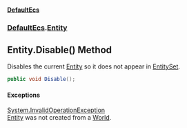 #### [DefaultEcs](./index.md 'index')
### [DefaultEcs](./DefaultEcs.md 'DefaultEcs').[Entity](./DefaultEcs-Entity.md 'DefaultEcs.Entity')
## Entity.Disable() Method
Disables the current [Entity](./DefaultEcs-Entity.md 'DefaultEcs.Entity') so it does not appear in [EntitySet](./DefaultEcs-EntitySet.md 'DefaultEcs.EntitySet').  
```C#
public void Disable();
```
#### Exceptions
[System.InvalidOperationException](https://docs.microsoft.com/en-us/dotnet/api/System.InvalidOperationException 'System.InvalidOperationException')  
[Entity](./DefaultEcs-Entity.md 'DefaultEcs.Entity') was not created from a [World](./DefaultEcs-World.md 'DefaultEcs.World').  
